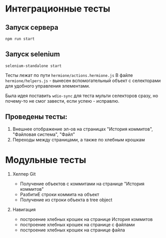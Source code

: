# Интеграционные тесты

## Запуск сервера
```
npm run start
```

## Запуск selenium 
```
selenium-standalone start
```

Тесты лежат по пути ```hermione/actions.hermione.js```
В файле ```hermione/helpers.js``` - вынесен вспомогательный объект с селекторами для удобного управления элементами.

Была идея поставить ```wdio-sync``` для теста мульти селекторов сразу, но почему-то не смог завести, если успею - исправлю.

## Проведены тесты:
1. Внешнее отображение эл-ов на страницах "История коммитов", "Файловая система", "Файл"
2. Переходы между страницами, а также по хлебным крошкам

# Модульные тесты


1. Хелпер Git
    - Получение объектов с коммитами на странице "История коммитов"
    - РазбитиЕ строки коммита на объект
    - Получение из строки объекта в tree object

2. Навигация
    - построение хлебных крошек на странице История коммитов
    - построение хлебных крошек на странице с файлами
    - построение хлебных крошек на странице файла
